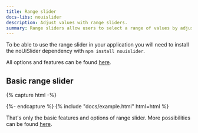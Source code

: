 ```yaml
---
title: Range slider
docs-libs: nouislider
description: Adjust values with range sliders.
summary: Range sliders allow users to select a range of values by adjusting two handles along a track, providing an intuitive and space-efficient input method.
---
```


To be able to use the range slider in your application you will need to install the noUiSlider dependency with `npm install nouislider`.

All options and features can be found [here](https://refreshless.com/nouislider/).

## Basic range slider

{% capture html -%}
<div id="range-simple"></div>
<script>
  document.addEventListener("DOMContentLoaded", function () {
    window.noUiSlider &&
      noUiSlider.create(document.getElementById("range-simple"), {
        start: 20,
        connect: [true, false],
        step: 10,
        range: {
          min: 0,
          max: 100,
        },
      });
  });
</script>
{%- endcapture %}
{% include "docs/example.html" html=html %}

That's only the basic features and options of range slider. More possibilities can be found [here](https://refreshless.com/nouislider/).
